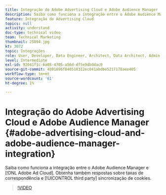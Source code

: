 ```yaml
---
title: Integração do Adobe Advertising Cloud e Adobe Audience Manager
description: Saiba como funciona a integração entre o Adobe Audience Manager e o Adobe Ad Cloud. Obtenha também respostas sobre taxas de correspondência e sincronização de cookies de terceiros.
feature: Integração do Advertising Cloud
topics: null
activity: understand
doc-type: technical video
team: Technical Marketing
thumbnail: 25894.jpg
kt: 3072
topic: Integrações
role: User, Developer, Data Engineer, Architect, Data Architect, Admin, Leader
level: Intermediate
exl-id: 92041f1c-6a05-4705-a56d-df5e9dbddac0
source-git-commit: 4b91696f840518312ec041abdbe5217178aee405
workflow-type: tm+mt
source-wordcount: '61'
ht-degree: 1%

---
```


# Integração do Adobe Advertising Cloud e Adobe Audience Manager {#adobe-advertising-cloud-and-adobe-audience-manager-integration}

Saiba como funciona a integração entre o Adobe Audience Manager e [!DNL Adobe Ad Cloud]. Obtenha também respostas sobre taxas de correspondência e [!UICONTROL third party] sincronização de cookies.

>[!VIDEO](https://video.tv.adobe.com/v/25894/?quality=12)
